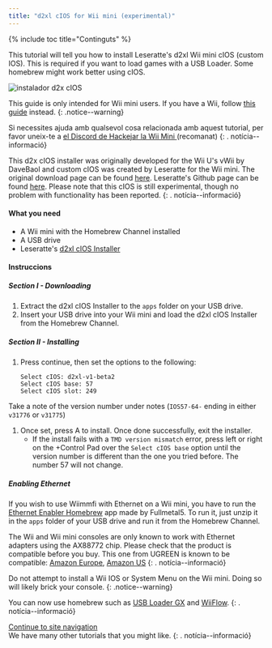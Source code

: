 ```yaml
---
title: "d2xl cIOS for Wii mini (experimental)"
---
```


{% include toc title="Continguts" %}

This tutorial will tell you how to install Leseratte's d2xl Wii mini cIOS (custom IOS). This is required if you want to load games with a USB Loader. Some homebrew might work better using cIOS.

![instalador d2x cIOS](/images/cIOS.png)

This guide is only intended for Wii mini users. If you have a Wii, follow [this guide](cios) instead.
{: .notice--warning}

Si necessites ajuda amb qualsevol cosa relacionada amb aquest tutorial, per favor uneix-te a [ el Discord de Hackejar la Wii Mini ](https://discord.gg/6ryxnkS) (recomanat)
{: . notícia--informació}

This d2x cIOS installer was originally developed for the Wii U's vWii by DaveBaol and custom cIOS was created by Leseratte for the Wii mini. The original download page can be found [here](https://wii.leseratte10.de/d2xl-cIOS/). Leseratte's Github page can be found [here](https://github.com/Leseratte10/d2xl-cios). Please note that this cIOS is still experimental, though no problem with functionality has been reported.
{: . notícia--informació}

#### What you need

* A Wii mini with the Homebrew Channel installed
* A USB drive
* Leseratte's [d2xl cIOS Installer](/assets/files/d2xl_wii_mini_cIOS_installer_v1_beta2.zip)

#### Instruccions

##### Section I - Downloading

1. Extract the d2xl cIOS Installer to the `apps` folder on your USB drive.
1. Insert your USB drive into your Wii mini and load the d2xl cIOS Installer from the Homebrew Channel.

##### Section II - Installing

1. Press continue, then set the options to the following:
    ```
    Select cIOS: d2xl-v1-beta2
    Select cIOS base: 57
    Select cIOS slot: 249
    ```
Take a note of the version number under notes (`IOS57-64-` ending in either `v31776` or `v31775`)
1. Once set, press A to install. Once done successfully, exit the installer.
   - If the install fails with a `TMD version mismatch` error, press left or right on the +Control Pad over the `Select cIOS base` option until the version number is different than the one you tried before. The number 57 will not change.


##### Enabling Ethernet
If you wish to use Wiimmfi with Ethernet on a Wii mini, you have to run the [Ethernet Enabler Homebrew](/assets/files/Wii_Mini_Ethernet_Enable.zip) app made by Fullmetal5. To run it, just unzip it in the `apps` folder of your USB drive and run it from the Homebrew Channel.

The Wii and Wii mini consoles are only known to work with Ethernet adapters using the AX88772 chip. Please check that the product is compatible before you buy. This one from UGREEN is known to be compatible: [Amazon Europe](https://www.amazon.de/dp/B00MYT481C), [Amazon US](https://www.amazon.com/dp/B08DRKYKMM/)
{: . notícia--informació}

Do not attempt to install a Wii IOS or System Menu on the Wii mini. Doing so will likely brick your console.
{: .notice--warning}

You can now use homebrew such as [USB Loader GX](usbloadergx) and [WiiFlow](wiiflow).
{: . notícia--informació}

[Continue to site navigation](site-navigation)<br> We have many other tutorials that you might like.
{: . notícia--informació}
